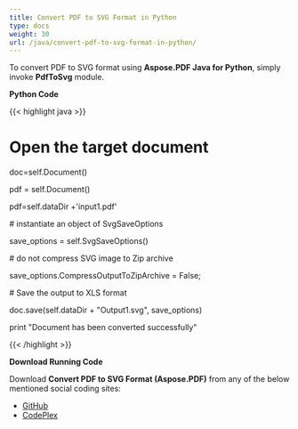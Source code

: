 ```yaml
---
title: Convert PDF to SVG Format in Python
type: docs
weight: 30
url: /java/convert-pdf-to-svg-format-in-python/
---
```


To convert PDF to SVG format using **Aspose.PDF Java for Python**, simply invoke **PdfToSvg** module.

**Python Code**

{{< highlight java >}}

 # Open the target document

doc=self.Document()

pdf = self.Document()

pdf=self.dataDir +'input1.pdf'

\# instantiate an object of SvgSaveOptions

save_options = self.SvgSaveOptions()

\# do not compress SVG image to Zip archive

save_options.CompressOutputToZipArchive = False;

\# Save the output to XLS format

doc.save(self.dataDir + "Output1.svg", save_options)

print "Document has been converted successfully"

{{< /highlight >}}

**Download Running Code**

Download **Convert PDF to SVG Format (Aspose.PDF)** from any of the below mentioned social coding sites:

- [GitHub](https://github.com/aspose-pdf/Aspose.PDF-for-Java/blob/master/Plugins/Aspose_Pdf_Java_for_Python/test/WorkingWithDocumentConversion/PdfToSvg/PdfToSvg.py)
- [CodePlex](http://asposepdfjavapython.codeplex.com/SourceControl/latest#test/WorkingWithDocumentConversion/PdfToSvg/PdfToSvg.py)
